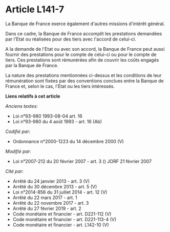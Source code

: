 # Article L141-7

La Banque de France exerce également d'autres missions d'intérêt général.

Dans ce cadre, la Banque de France accomplit les prestations demandées par l'Etat ou réalisées pour des tiers avec l'accord
de celui-ci.

A la demande de l'Etat ou avec son accord, la Banque de France peut aussi fournir des prestations pour le compte de celui-ci
ou pour le compte de tiers. Ces prestations sont rémunérées afin de couvrir les coûts engagés par la Banque de France.

La nature des prestations mentionnées ci-dessus et les conditions de leur rémunération sont fixées par des conventions
conclues entre la Banque de France et, selon le cas, l'Etat ou les tiers intéressés.

**Liens relatifs à cet article**

_Anciens textes_:

  - Loi n°93-980 1993-08-04 art. 16
  - Loi n°93-980 du 4 août 1993 - art. 16 (Ab)

_Codifié par_:

  - Ordonnance n°2000-1223 du 14 décembre 2000 (V)

_Modifié par_:

  - Loi n°2007-212 du 20 février 2007 - art. 3 () JORF 21 février 2007

_Cité par_:

  - Arrêté du 24 janvier 2013 - art. 3 (V)
  - Arrêté du 30 décembre 2013 - art. 5 (V)
  - Loi n°2014-856 du 31 juillet 2014 - art. 12 (V)
  - Arrêté du 22 mars 2017 - art. 1
  - Arrêté du 22 novembre 2017 - art. 3
  - Arrêté du 27 février 2019 - art. 2
  - Code monétaire et financier - art. D221-112 (V)
  - Code monétaire et financier - art. D221-113-4 (V)
  - Code monétaire et financier - art. L142-10 (V)
